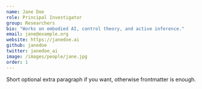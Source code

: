 ```yaml
---
name: Jane Doe
role: Principal Investigator
group: Researchers
bio: "Works on embodied AI, control theory, and active inference."
email: jane@example.org
website: https://janedoe.ai
github: janedoe
twitter: janedoe_ai
image: /images/people/jane.jpg
order: 1
---
```


Short optional extra paragraph if you want, otherwise frontmatter is enough.

